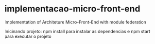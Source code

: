 # implementacao-micro-front-end
Implementation of Architeture Micro-Front-End with module federation



Inicinando projeto: npm install para instalar as dependencias e npm start para executar o projeto
